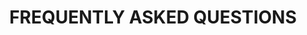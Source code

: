 ---
# FAQ Page Content
title: "FREQUENTLY ASKED QUESTIONS"
meta_title: "FAQ"
description: "Frequently Asked Questions about Sovereign Engineering"

# Main introduction section  
intro:
  content: |
    - [When does the next Sovereign Engineering Cohort start?](#when-does-the-next-sovereign-engineering-cohort-start)
    - [Where does the Sovereign Engineering Cohort take place?](#where-does-the-sovereign-engineering-cohort-take-place)
    - [Is this a free program?](#is-this-a-free-program)
    - [Do you pay for flights and accommodation?](#do-you-pay-for-flights-and-accommodation)
    - [Do you provide accommodation?](#do-you-provide-accommodation)
    - [How do I need to prepare for the six weeks?](#how-do-i-need-to-prepare-for-the-six-weeks)
    - [What is the cost of living in Madeira?](#what-is-the-cost-of-living-in-madeira)
    - [How do I best contact you?](#how-do-i-best-contact-you)
    - [How do I apply?](#how-do-i-apply)

# FAQ sections
sections:
  - id: "program-basics"
    title: "Program Information"
    questions:
      - question: "When does the next Sovereign Engineering Cohort start?"
        answer: "If you are selected for SEC-05, we expect and welcome you on Monday **Sept 1st** 2025 at 9am."
      
      - question: "Where does the Sovereign Engineering Cohort take place?"
        answer: "At Cowork Funchal, which is located in the capital of Madeira, an island in the Atlantic Ocean and part of Portugal.\n\nAddress: Rua das Mercês 41, 9000-224 Funchal, Portugal"
      
      - question: "Is this a free program?"
        answer: "Yes, it is. If you are selected, the program is free for you. We'll take care of the shared coworking space and make sure you feel at home. This location will be our homebase until the final Demo Day.\n\nThat said, we are not going to work 24/7. Grant yourself some time off after our working sessions to relax and enjoy the island."

  - id: "travel-accommodation"
    title: "Travel & Accommodation"
    questions:
      - question: "Do you pay for flights and accommodation?"
        answer: "No, we don't. If you commit yourself to the program you have to organize your flights and accommodation yourself. If you, for any reason, are not able to do this, please send us a message via the contact form."
      
      - question: "Do you provide accommodation?"
        answer: "No, but you can search for a roof over your head on:\n\n* [Nomadlist - Madeira](https://nomadlist.com/madeira)\n* [An Island Apart](https://www.anislandapart.com)\n* [Booking.com](https://www.booking.com)\n* [Airbnb](https://www.airbnb.com)\n\nThere's also madeirafriends.org which is a community that can help with many things."
      
      - question: "How do I need to prepare for the six weeks?"
        answer: "There's of course a difference if you travel to Madeira on your own, or with a family. Besides this, your preparations should be approached like a longer than normal working holiday of six weeks. So, pack enough clothes and hardware that you'll be needing for living out of your suitcase for a while.\n\nIf you have special needs, please send us a message through the contact form and we'll see how we can help you settle in."

  - id: "cost-living"
    title: "Cost of Living"
    questions:
      - question: "What is the cost of living in Madeira?"
        answer: "If you are invited to come after you're selected, you need to take care of a personal budget for 6 weeks, including flight tickets, rent for accommodation, spending money for daily expenses such as breakfast, lunch and dinner. Pocket money for the weekend outings is also not a bad idea, since you'll be able to explore beautiful Madeira once you're there.\n\nA so-called ballpark figure is hard to calculate in general, as Madeira might be cheaper for participants who come from the US or north-west Europe. If you come from southern Europe or Asia or the Americas it might be more expensive. Besides this it also depends on your personal preferences for accommodation, etc.\n\nBe sure to check out:\n\n* [Nomadlist - Cost of Living in Madeira](https://nomadlist.com/madeira)\n* [Numbeo - Cost of Living in Funchal](https://www.numbeo.com/cost-of-living/in/Funchal)"

  - id: "application-contact"
    title: "Application & Contact"
    questions:
      - question: "How do I apply?"
        answer: "By filling out the [SEC-05 application form](https://sovereignengineering.typeform.com/SEC-05)."
      
      - question: "How do I best contact you?"
        answer: "You can contact us via the contact form, via email [info@sovereignengineering.io](mailto:info@sovereignengineering.io), or via [nostr](https://njump.me/sovereignengineering.io). We'll do our best to get back to you as soon as possible."

  - id: "contact-info"
    title: "Still Have Questions?"
    content: |
      Make sure to consult the Frequently Asked Questions if you have any questions. If the FAQ doesn't answer your question, please reach out to us using the contact information below.
    questions:
      - question: "Email"
        answer: "[info@sovereignengineering.io](mailto:info@sovereignengineering.io)"

      - question: "Nostr"
        answer: "[@sovereignengineering.io](https://njump.me/sovereignengineering.io)"

      - question: "Address"
        answer: "Sovereign Engineering Shipyard\nRua das Mercês 41\nFunchal, Funchal\n9000-224 Madeira\nPortugal"

# Call to action
cta:
  text: "Apply Now"
  link: "https://sovereignengineering.typeform.com/SEC-05"
--- 